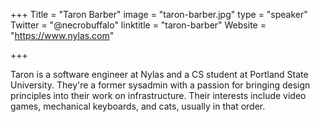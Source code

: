 +++
Title = "Taron Barber"
image = "taron-barber.jpg"
type = "speaker"
Twitter = "@necrobuffalo"
linktitle = "taron-barber"
Website = "https://www.nylas.com"

+++

Taron is a software engineer at Nylas and a CS student at Portland State University. They're a former sysadmin with a passion for bringing design principles into their work on infrastructure. Their interests include video games, mechanical keyboards, and cats, usually in that order.

